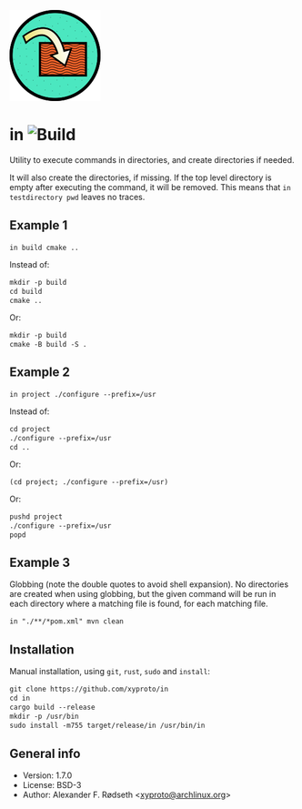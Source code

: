![logo](img/in_160.png)

# in ![Build](https://github.com/xyproto/in/workflows/Build/badge.svg)

Utility to execute commands in directories, and create directories if needed.

It will also create the directories, if missing. If the top level directory is empty after executing the command, it will be removed. This means that `in testdirectory pwd` leaves no traces.

## Example 1

    in build cmake ..

Instead of:


    mkdir -p build
    cd build
    cmake ..

Or:

    mkdir -p build
    cmake -B build -S .

## Example 2

    in project ./configure --prefix=/usr

Instead of:

    cd project
    ./configure --prefix=/usr
    cd ..

Or:

    (cd project; ./configure --prefix=/usr)

Or:

    pushd project
    ./configure --prefix=/usr
    popd

## Example 3

Globbing (note the double quotes to avoid shell expansion). No directories are created when using globbing, but the given command will be run in each directory where a matching file is found, for each matching file.

    in "./**/*pom.xml" mvn clean

## Installation

Manual installation, using `git`, `rust`, `sudo` and `install`:

    git clone https://github.com/xyproto/in
    cd in
    cargo build --release
    mkdir -p /usr/bin
    sudo install -m755 target/release/in /usr/bin/in

## General info

* Version: 1.7.0
* License: BSD-3
* Author: Alexander F. Rødseth &lt;xyproto@archlinux.org&gt;
